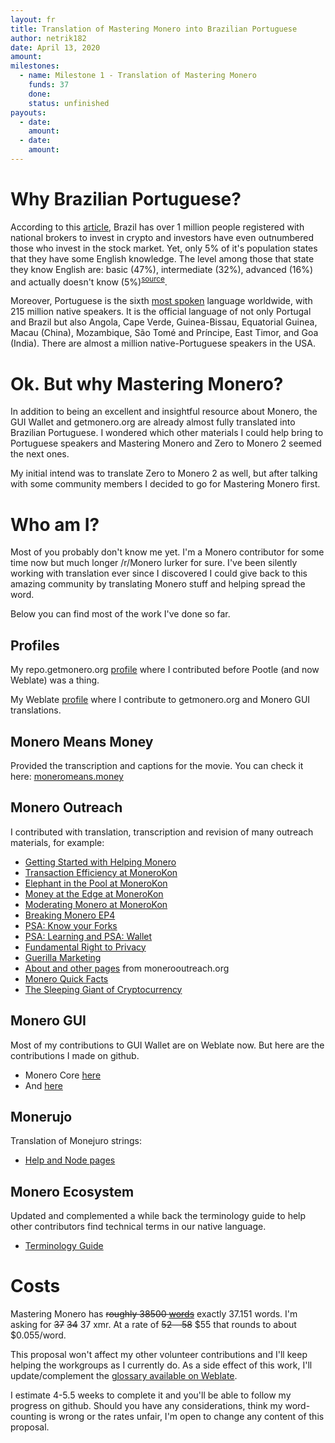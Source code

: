 ```yaml
---
layout: fr
title: Translation of Mastering Monero into Brazilian Portuguese
author: netrik182
date: April 13, 2020
amount:
milestones:
  - name: Milestone 1 - Translation of Mastering Monero
    funds: 37
    done:
    status: unfinished
payouts:
  - date:
    amount:
  - date:
    amount:
---
```


# Why Brazilian Portuguese?
According to this [article](https://exame.abril.com.br/mercados/primeira-regulacao-para-criptomoedas-comeca-hoje-no-brasil/), Brazil has over 1 million people registered with national brokers to invest in crypto and investors have even outnumbered those who invest in the stock market. Yet, only 5% of it's population states that they have some English knowledge. The level among those that state they know English are: basic (47%), intermediate (32%), advanced (16%) and actually doesn't know (5%)<sup>[source](https://www.britishcouncil.org.br/sites/default/files/learning_english_in_brazil.pdf)</sup>.

Moreover, Portuguese is the sixth [most spoken](https://www.babbel.com/en/magazine/top-5-reasons-to-learn-portuguese) language worldwide, with 215 million native speakers. It is the official language of not only Portugal and Brazil but also Angola, Cape Verde, Guinea-Bissau, Equatorial Guinea, Macau (China), Mozambique, São Tomé and Príncipe, East Timor, and Goa (India). There are almost a million native-Portuguese speakers in the USA.

# Ok. But why Mastering Monero?
In addition to being an excellent and insightful resource about Monero, the GUI Wallet and getmonero.org are already almost fully translated into Brazilian Portuguese. I wondered which other materials I could help bring to Portuguese speakers and Mastering Monero and Zero to Monero 2 seemed the next ones.

My initial intend was to translate Zero to Monero 2 as well, but after talking with some community members I decided to go for Mastering Monero first.

# Who am I?
Most of you probably don't know me yet. I'm a Monero contributor for some time now but much longer /r/Monero lurker for sure. I've been silently working with translation ever since I discovered I could give back to this amazing community by translating Monero stuff and helping spread the word.

Below you can find most of the work I've done so far.

## Profiles
My repo.getmonero.org [profile](https://repo.getmonero.org/users/netrik182/activity) where I contributed before Pootle (and now Weblate) was a thing.

My Weblate [profile](https://translate.getmonero.org/user/netrik182/) where I contribute to getmonero.org and Monero GUI translations.

## Monero Means Money
Provided the transcription and captions for the movie. You can check it here: [moneromeans.money](https://moneromeans.money)

## Monero Outreach
I contributed with translation, transcription and revision of many outreach materials, for example:
* [Getting Started with Helping Monero](https://github.com/monero-ecosystem/outreach-docs/pull/205)
* [Transaction Efficiency at MoneroKon](https://github.com/monero-ecosystem/outreach-docs/pull/202)
* [Elephant in the Pool at MoneroKon](https://github.com/monero-ecosystem/outreach-docs/pull/201)
* [Money at the Edge at MoneroKon](https://github.com/monero-ecosystem/outreach-docs/pull/200)
* [Moderating Monero at MoneroKon](https://github.com/monero-ecosystem/outreach-docs/pull/199)
* [Breaking Monero EP4](https://github.com/monero-ecosystem/outreach-docs/pull/147)
* [PSA: Know your Forks](https://github.com/monero-ecosystem/outreach-docs/pull/112)
* [PSA: Learning and PSA: Wallet](https://github.com/monero-ecosystem/outreach-docs/pull/107)
* [Fundamental Right to Privacy](https://github.com/monero-ecosystem/outreach-docs/pull/93)
* [Guerilla Marketing](https://github.com/monero-ecosystem/outreach-docs/pull/87)
* [About and other pages](https://github.com/monero-ecosystem/outreach-docs/pull/63) from monerooutreach.org
* [Monero Quick Facts](https://github.com/monero-ecosystem/outreach-docs/pull/57)
* [The Sleeping Giant of Cryptocurrency](https://github.com/monero-ecosystem/outreach-docs/pull/51)

## Monero GUI
Most of my contributions to GUI Wallet are on Weblate now. But here are the contributions I made on github.
* Monero Core [here](https://github.com/monero-project/monero-gui/pull/1590)
* And [here](https://github.com/monero-project/monero-gui/pull/1152)

## Monerujo
Translation of Monejuro strings:
* [Help and Node pages](https://github.com/m2049r/xmrwallet/pull/491/files)

## Monero Ecosystem
Updated and complemented a while back the terminology guide to help other contributors find technical terms in our native language.
* [Terminology Guide](https://github.com/monero-ecosystem/monero-translations/pull/35)

# Costs
Mastering Monero has ~~roughly 38500 [words](https://i.imgur.com/O5nXXI7.png)~~ exactly 37.151 words. I'm asking for ~~37~~ ~~34~~ 37 xmr. At a rate of ~~$52~~ ~~$58~~ $55 that rounds to about $0.055/word.

This proposal won't affect my other volunteer contributions and I'll keep helping the workgroups as I currently do. As a side effect of this work, I'll update/complement the [glossary available on Weblate](https://translate.getmonero.org/dictionaries/monero/pt_BR/).

I estimate 4-5.5 weeks to complete it and you'll be able to follow my progress on github. Should you have any considerations, think my word-counting is wrong or the rates unfair, I'm open to change any content of this proposal.